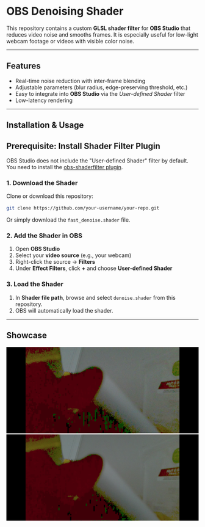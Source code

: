 # OBS Denoising Shader

This repository contains a custom **GLSL shader filter** for **OBS Studio** that reduces video noise and smooths frames. It is especially useful for low-light webcam footage or videos with visible color noise.

---

## Features
- Real-time noise reduction with inter-frame blending
- Adjustable parameters (blur radius, edge-preserving threshold, etc.)
- Easy to integrate into **OBS Studio** via the *User-defined Shader* filter
- Low-latency rendering

---

## Installation & Usage
## Prerequisite: Install Shader Filter Plugin
OBS Studio does not include the "User-defined Shader" filter by default.  
You need to install the [obs-shaderfilter plugin](https://github.com/exeldro/obs-shaderfilter).
### 1. Download the Shader
Clone or download this repository:
```bash
git clone https://github.com/your-username/your-repo.git
```
Or simply download the `fast_denoise.shader` file.

### 2. Add the Shader in OBS
1. Open **OBS Studio**  
2. Select your **video source** (e.g., your webcam)  
3. Right-click the source → **Filters**  
4. Under **Effect Filters**, click **+** and choose **User-defined Shader**  

### 3. Load the Shader
1. In **Shader file path**, browse and select `denoise.shader` from this repository.  
2. OBS will automatically load the shader.

---

## Showcase
![Original](original.png)
![Denoised](denoised.png)



